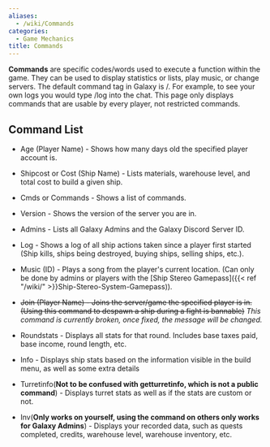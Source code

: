 ```yaml
---
aliases:
  - /wiki/Commands
categories:
  - Game Mechanics
title: Commands
---
```


**Commands** are specific codes/words used to execute a function within the game. They can be used to display statistics or lists, play music, or change servers. The default command tag in Galaxy is /. For example, to see your own logs you would type /log into the chat. This page only displays commands that are usable by every player, not restricted commands.

## Command List

- Age (Player Name) - Shows how many days old the specified player account is.

<!-- -->

- Shipcost or Cost (Ship Name) - Lists materials, warehouse level, and total cost to build a given ship.

<!-- -->

- Cmds or Commands - Shows a list of commands.

<!-- -->

- Version - Shows the version of the server you are in.

<!-- -->

- Admins - Lists all Galaxy Admins and the Galaxy Discord Server ID.

<!-- -->

- Log - Shows a log of all ship actions taken since a player first started (Ship kills, ships being destroyed, buying ships, selling ships, etc.).

<!-- -->

- Music (ID) - Plays a song from the player's current location. (Can only be done by admins or players with the [Ship Stereo Gamepass]({{< ref "/wiki/" >}}Ship-Stereo-System-Gamepass)).

<!-- -->

- <s>Join (Player Name) - Joins the server/game the specified player is in. (Using this command to despawn a ship during a fight is bannable)</s> _This command is currently broken, once fixed, the message will be changed._

<!-- -->

- Roundstats - Displays all stats for that round. Includes base taxes paid, base income, round length, etc.

<!-- -->

- Info - Displays ship stats based on the information visible in the build menu, as well as some extra details

<!-- -->

- Turretinfo(**Not to be confused with getturretinfo, which is not a public command**) - Displays turret stats as well as if the stats are custom or not.

<!-- -->

- Inv(**Only works on yourself, using the command on others only works for Galaxy Admins**) - Displays your recorded data, such as quests completed, credits, warehouse level, warehouse inventory, etc.
